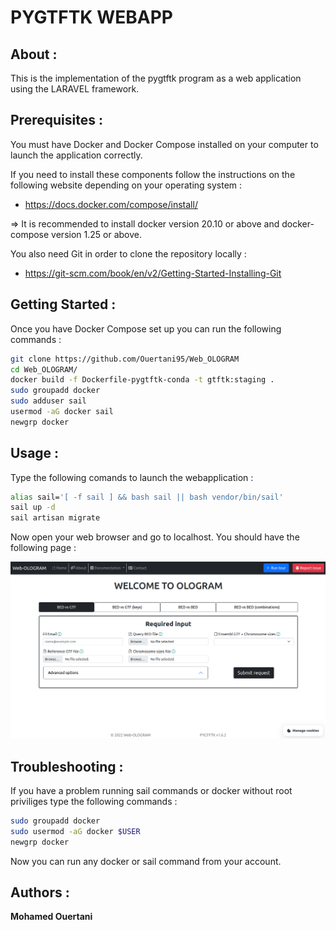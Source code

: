 # PYGTFTK WEBAPP

## About :

This is the implementation of the pygtftk program as a web application using the LARAVEL framework.


## Prerequisites :

You must have Docker and Docker Compose installed on your computer to launch the application correctly.

If you need to install these components follow the instructions on the following website depending on your operating system : 
- https://docs.docker.com/compose/install/

=> It is recommended to install docker version 20.10 or above and docker-compose version 1.25 or above.

You also need Git in order to clone the repository locally :
- https://git-scm.com/book/en/v2/Getting-Started-Installing-Git


## Getting Started :

Once you have Docker Compose set up you can run the following commands :

```bash
git clone https://github.com/Ouertani95/Web_OLOGRAM
cd Web_OLOGRAM/
docker build -f Dockerfile-pygtftk-conda -t gtftk:staging .
sudo groupadd docker
sudo adduser sail
usermod -aG docker sail
newgrp docker

```

## Usage :

Type the following comands to launch the webapplication :

```bash
alias sail='[ -f sail ] && bash sail || bash vendor/bin/sail'
sail up -d
sail artisan migrate
```
Now open your web browser and go to localhost.
You should have the following page :

![laravel](photos/Latest_interface_Web-OLOGRAM_08-07-22.png)

## Troubleshooting :

If you have a problem running sail commands or docker without root priviliges type the following commands :

```bash
sudo groupadd docker
sudo usermod -aG docker $USER
newgrp docker
```

Now you can run any docker or sail command from your account.

## Authors :

**Mohamed Ouertani**